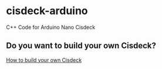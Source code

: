 # cisdeck-arduino

C++ Code for Arduino Nano Cisdeck

## Do you want to build your own Cisdeck?

[How to build your own Cisdeck](https://github.com/CisDeck/cisdeck-arduino/wiki)
